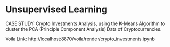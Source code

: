# Unsupervised Learning 
CASE STUDY: Crypto Investments Analysis, using the K-Means Algorithm to cluster the PCA (Principle Component Analysis) Data of Cryptocurrencies.

Voila Link: http://localhost:8870/voila/render/crypto_investments.ipynb
